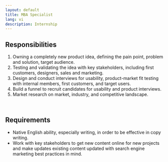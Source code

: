 ```yaml
---
layout: default
title: MBA Specialist
lang: vi
description: Internship
---
```




## Responsibilities

1. Owning a completely new product idea, defining the pain point, problem and solution, target audience.
2. Testing and validating the idea with key stakeholders, including first customers, designers, sales and marketing.
3. Design and conduct interviews for usability, product-market fit testing with internal members, first customers, and target users.
4. Build a funnel to recruit candidates for usability and product interviews.
5. Market research on market, industry, and competitive landscape.

<br>

## Requirements
* Native English ability, especially writing, in order to be effective in copy writing.
* Work with key stakeholders to get new content online for new projects and make updates existing content updated with search engine marketing best practices in mind.